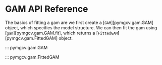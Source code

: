 # GAM API Reference

The basics of fitting a gam are we first create a [`GAM`][pymgcv.gam.GAM] object, which specifies the model structure. We can then fit the gam using [`gam`][pymgcv.gam.GAM.fit], which returns a [`FittedGAM`][pymgcv.gam.FittedGAM] object.

::: pymgcv.gam.GAM

::: pymgcv.gam.FittedGAM
